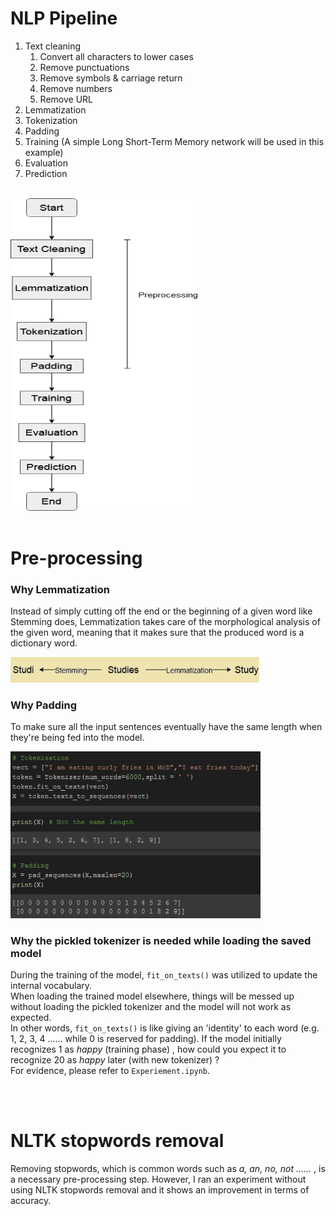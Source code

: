 # NLP Pipeline

1. Text cleaning
    1. Convert all characters to lower cases
    2. Remove punctuations
    3. Remove symbols & carriage return
    4. Remove numbers
    5. Remove URL
2. Lemmatization
3. Tokenization
4. Padding
5. Training (A simple Long Short-Term Memory network will be used in this example)
6. Evaluation
7. Prediction

<br/>

<img src="img/pipeline.png" height=500 width=300>

<br/>
<br/>

# Pre-processing
### Why Lemmatization

Instead of simply cutting off the end or the beginning of a given word like Stemming does, Lemmatization takes care of the morphological analysis of the given word, meaning that it makes sure that the produced word is a dictionary word. 

<img src="img/lemmatization.PNG" width=400>

<br/>

### Why Padding

To make sure all the input sentences eventually have the same length when they're being fed into the model.

<img src="img/padding.PNG" width=400>

<br/>

### Why the pickled tokenizer is needed while loading the saved model

During the training of the model, `fit_on_texts()` was utilized to update the internal vocabulary. <br/>
When loading the trained model elsewhere, things will be messed up without loading the pickled tokenizer and the model will not work as expected. <br/>
In other words, `fit_on_texts()` is like giving an 'identity' to each word (e.g. 1, 2, 3, 4 ...... while 0 is reserved for padding). If the model initially recognizes 1 as *happy* (training phase) , how could you expect it to recognize 20 as *happy* later (with new tokenizer) ?  <br/>
For evidence, please refer to `Experiement.ipynb`. 

<br/>
<br/>

# NLTK stopwords removal

Removing stopwords, which is common words such as *a, an, no, not ......* , is a necessary pre-processing step. However, I ran an experiment without using NLTK stopwords removal and it shows an improvement in terms of accuracy. <br/>

